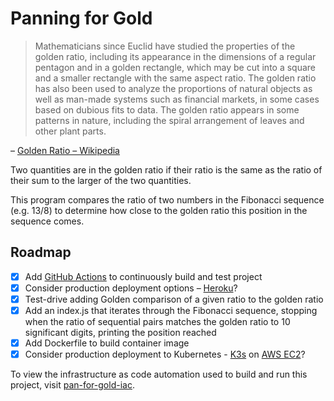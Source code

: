 # Panning for Gold

> Mathematicians since Euclid have studied the properties of the golden ratio, including its appearance in the dimensions of a regular pentagon and in a golden rectangle, which may be cut into a square and a smaller rectangle with the same aspect ratio. The golden ratio has also been used to analyze the proportions of natural objects as well as man-made systems such as financial markets, in some cases based on dubious fits to data. The golden ratio appears in some patterns in nature, including the spiral arrangement of leaves and other plant parts.

– [Golden Ratio – Wikipedia][1]

Two quantities are in the golden ratio if their ratio is the same as the ratio of their sum to the larger of the two quantities.

This program compares the ratio of two numbers in the Fibonacci sequence (e.g. 13/8) to determine how close to the golden ratio this position in the sequence comes.

## Roadmap

- [X] Add [GitHub Actions][2] to continuously build and test project
- [X] Consider production deployment options – [Heroku][3]?
- [X] Test-drive adding Golden comparison of a given ratio to the golden ratio
- [X] Add an index.js that iterates through the Fibonacci sequence, stopping when the ratio of sequential pairs matches the golden ratio to 10 significant digits, printing the position reached
- [X] Add Dockerfile to build container image
- [X] Consider production deployment to Kubernetes - [K3s][4] on [AWS EC2][5]?

To view the infrastructure as code automation used to build and run this project, visit [pan-for-gold-iac][6].

[1]: https://en.wikipedia.org/wiki/Golden_ratio
[2]: https://github.com/features/actions
[3]: https://www.heroku.com
[4]: https://github.com/k3s-io/k3s
[5]: https://aws.amazon.com/ec2
[6]: https://github.com/mlhynfield/pan-for-gold-iac
